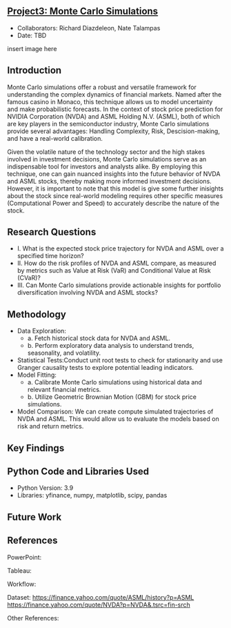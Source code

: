 ## [Project3: Monte Carlo Simulations](https://github.com/dsrichard97/montecarlo_analysis.git)
* Collaborators: Richard Diazdeleon, Nate Talampas
* Date: TBD

insert image here 

## Introduction
Monte Carlo simulations offer a robust and versatile framework for understanding the complex dynamics of financial markets. Named after the famous casino in Monaco, this technique allows us to model uncertainty and make probabilistic forecasts. In the context of stock price prediction for NVIDIA Corporation (NVDA) and ASML Holding N.V. (ASML), both of which are key players in the semiconductor industry, Monte Carlo simulations provide several advantages: Handling Complexity, Risk, Descision-making, and have a real-world calibration. 

Given the volatile nature of the technology sector and the high stakes involved in investment decisions, Monte Carlo simulations serve as an indispensable tool for investors and analysts alike. By employing this technique, one can gain nuanced insights into the future behavior of NVDA and ASML stocks, thereby making more informed investment decisions. However, it is important to note that this model is give some further inisights about the stock since real-world modeling requires other specific measures (Computational Power and Speed) to accurately describe the nature of the stock.

## Research Questions
* I.   What is the expected stock price trajectory for NVDA and ASML over a specified time horizon?
* II.  How do the risk profiles of NVDA and ASML compare, as measured by metrics such as Value at Risk (VaR) and Conditional Value at Risk (CVaR)?
* III. Can Monte Carlo simulations provide actionable insights for portfolio diversification involving NVDA and ASML stocks?

## Methodology
* Data Exploration:
  * a. Fetch historical stock data for NVDA and ASML.
  * b. Perform exploratory data analysis to understand trends, seasonality, and volatility.
* Statistical Tests:Conduct unit root tests to check for stationarity and use Granger causality tests to explore potential leading indicators. 
* Model Fitting:
  * a. Calibrate Monte Carlo simulations using historical data and relevant financial metrics.
  * b. Utilize Geometric Brownian Motion (GBM) for stock price simulations.
* Model Comparison: We can create compute simulated trajectories of NVDA and ASML. This would allow us to evaluate the models based on risk and return metrics.
## Key Findings


##  Python Code and Libraries Used
* Python Version: 3.9
* Libraries: yfinance, numpy, matplotlib, scipy, pandas

## Future Work

## References
PowerPoint:

Tableau: 

Workflow: 

Dataset:  https://finance.yahoo.com/quote/ASML/history?p=ASML
https://finance.yahoo.com/quote/NVDA?p=NVDA&.tsrc=fin-srch


Other References: 

